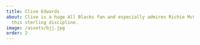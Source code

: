 ```yaml
---
title: Clive Edwards
about: Clive is a huge All Blacks fan and especially admires Richie McCaw for
  this sterling discipline.
image: /assets/bjj.jpg
order: 2
---
```

